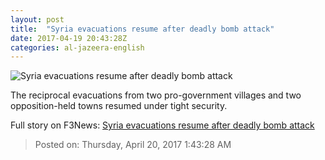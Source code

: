 ```yaml
---
layout: post
title:  "Syria evacuations resume after deadly bomb attack"
date: 2017-04-19 20:43:28Z
categories: al-jazeera-english
---
```


![Syria evacuations resume after deadly bomb attack](http://www.aljazeera.com/mritems/Images/2017/4/19/9e8afdbb604747f9b36e135bd884476e_18.jpg)

The reciprocal evacuations from two pro-government villages and two opposition-held towns resumed under tight security.


Full story on F3News: [Syria evacuations resume after deadly bomb attack](http://www.f3nws.com/n/nJypW)

> Posted on: Thursday, April 20, 2017 1:43:28 AM
